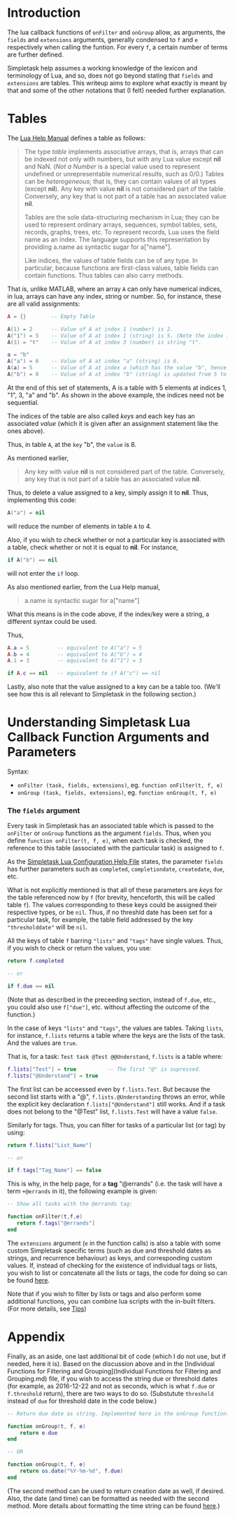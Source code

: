 # Introduction

The lua callback functions of `onFilter` and `onGroup` allow, as arguments, the `fields` and `extensions` arguments, generally condensed to `f` and `e` respectively when calling the funtion. For every `f`, a certain number of terms are further defined.

Simpletask help assumes a working knowledge of the lexicon and terminology of Lua, and so, does not go beyond stating that `fields` and `extensions` are tables. This writeup aims to explore what exactly is meant by that and some of the other notations that (I felt) needed further explanation.

# Tables

The [Lua Help Manual](https://www.lua.org/manual/5.3/) defines a table as follows:

> The type _table_ implements associative arrays, that is, arrays that can be indexed not only with numbers, but with any Lua value except **nil** and NaN. (_Not a Number_ is a special value used to represent undefined or unrepresentable numerical results, such as 0/0.) Tables can be _heterogeneous_; that is, they can contain values of all types (except **nil**). Any key with value **nil** is not considered part of the table. Conversely, any key that is not part of a table has an associated value **nil**.
>
> Tables are the sole data-structuring mechanism in Lua; they can be used to represent ordinary arrays, sequences, symbol tables, sets, records, graphs, trees, etc. To represent records, Lua uses the field name as an index. The language supports this representation by providing a.name as syntactic sugar for a["name"].
>
> Like indices, the values of table fields can be of any type. In particular, because functions are first-class values, table fields can contain functions. Thus tables can also carry methods.

That is, unlike MATLAB, where an array `A` can only have numerical indices, in lua, arrays can have any index, string or number. So, for instance, these are all valid assignments:

```lua
A = {}        -- Empty Table

A(1) = 2      -- Value of A at index 1 (number) is 2.
A("1") = 5    -- Value of A at index 1 (string) is 5. (Note the index 1 is different from "1")
A(3) = "t"    -- Value of A at index 3 (number) is string "t".

a = "b"
A("a") = 6    -- Value of A at index "a" (string) is 6.
A(a) = 5      -- Value of A at index a (which has the value "b", hence the index is string "b") is 5.
A("b") = 8    -- Value of A at index "b" (string) is updated from 5 to 8.
```

At the end of this set of statements, A is a table with 5 elements at indices 1, "1", 3, "a" and "b". As shown in the above example, the indices need not be sequential.

The indices of the table are also called *keys* and each key has an associated _value_ (which it is given after an assignment statement like the ones above).

Thus, in table `A`, at the `key` "b", the `value` is 8.

As mentioned earlier,

> Any key with value **nil** is not considered part of the table. Conversely, any key that is not part of a table has an associated value **nil**.

Thus, to delete a value assigned to a key, simply assign it to **nil**. Thus, implementing this code:

```lua
A("a") = nil
```

will reduce the number of elements in table `A` to 4.

Also, if you wish to check whether or not a particular key is associated with a table, check whether or not it is equal to **nil**. For instance,

```lua
if A("b") == nil
```

will not enter the `if` loop.

As also mentioned earlier, from the Lua Help manual,

> a.name is syntactic sugar for a["name"]

What this means is in the code above, if the index/key were a string, a different syntax could be used.

Thus,

```lua
A.a = 5         -- equivalent to A("a") = 5
A.b = 4         -- equivalent to A("b") = 4
A.1 = 3         -- equivalent to A("1") = 3

if A.c == nil   -- equivalent to if A("c") == nil
```

Lastly, also note that the value assigned to a key can be a table too. (We'll see how this is all relevant to Simpletask in the following section.)


# Understanding Simpletask Lua Callback Function Arguments and Parameters

Syntax:
- `onFilter (task, fields, extensions)`, eg. `function onFilter(t, f, e)`
- `onGroup (task, fields, extensions)`, eg. `function onGroup(t, f, e)`

### The `fields` argument

Every task in Simpletask has an associated table which is passed to the `onFilter` or `onGroup` functions as the argument `fields`. Thus, when you define `function onFilter(t, f, e)`, when each task is checked, the reference to this table (associated with the particular task) is assigned to `f`.

As the [Simpletask Lua Configuration Help File](https://github.com/mpcjanssen/simpletask-android/blob/master/src/main/assets/script.en.md#onfilter-task-fields-extensions---boolean) states, the parameter `fields` has further parameters such as `completed`, `completiondate`, `createdate`, `due`, etc.

What is not explicitly mentioned is that all of these parameters are *keys* for the table referenced now by `f` (for brevity, henceforth, this will be called table `f`). The values corresponding to these keys could be assigned their respective types, or be `nil`. Thus, if no threshld date has been set for a particular task, for example, the table field addressed by the key `"thresholddate"` will be `nil`.

All the keys of table `f` barring `"lists"` and `"tags"` have single values. Thus, if you wish to check or return the values, you use:

```lua
return f.completed

-- or

if f.due == nil
```

(Note that as described in the preceeding section, instead of `f.due`, etc., you could also use `f["due"]`, etc. without affecting the outcome of the function.)

In the case of keys `"lists"` and `"tags"`, the values are tables. Taking `lists`, for instance, `f.lists` returns a table where the keys are the lists of the task. And the values are `true`.

That is, for a task: `Test task @Test @@Understand`, `f.lists` is a table where:

```lua
f.lists["Test"] = true          -- The first "@" is supressed.
f.lists["@Understand"] = true
```

The first list can be acceessed even by `f.lists.Test`. But because the second list starts with a "@", `f.lists.@Understanding` throws an error, while the explicit key declaration `f.lists["@Understand"]` still works. And if a task does not belong to the "@Test" list, `f.lists.Test` will have a value `false`.

Similarly for tags. Thus, you can filter for tasks of a particular list (or tag) by using:

```lua
return f.lists["List_Name"]

-- or

if f.tags["Tag_Name"] == false
```

This is why, in the help page, for a **tag** "@errands" (i.e. the task will have a term `+@errands` in it), the following example is given:

```lua
-- Show all tasks with the @errands tag:

function onFilter(t,f,e)
   return f.tags["@errands"]
end
```

The `extensions` argument (`e` in the function calls) is also a table with some custom Simpletask specific terms (such as due and threshold dates as strings, and recurrence behaviour) as keys, and corresponding custom values. If, instead of checking for the existence of individual tags or lists, you wish to list or concatenate all the lists or tags, the code for doing so can be found [here](https://github.com/Vijayanth-Reddy-K/Simpletask-Modifications/blob/Add-Code/Individual%20Functions%20for%20Filtering%20and%20Grouping.md#understanding-tables-generated-by-simpletask).

Note that if you wish to filter by lists or tags and also perform some additional functions, you can combine lua scripts with the in-built filters. (For more details, see [Tips](Tips.md))

# Appendix

Finally, as an aside, one last additional bit of code (which I do not use, but if needed, here it is). Based on the discussion above and in the [Individual Functions for Filtering and Grouping](Individual Functions for Filtering and Grouping.md) file, if you wish to access the string due or threshold dates (for example, as 2016-12-22 and not as seconds, which is what `f.due` or `f.threshold` return), there are two ways to do so. (Substutute `threshold` instead of `due` for threshold date in the code below.)

```lua
-- Return due date as string. Implemented here in the onGroup function. Can easily be modified for onFilter as well.

function onGroup(t, f, e)
    return e.due
end

-- OR

function onGroup(t, f, e)
    return os.date("%Y-%m-%d", f.due)
end
```

(The second method can be used to return creation date as well, if desired. Also, the date (and time) can be formatted as needed with the second method. More details about formatting the time string can be found [here](https://www.lua.org/pil/22.1.html).)

